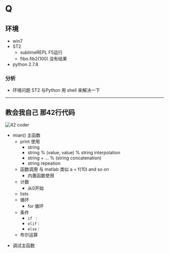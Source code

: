 # Q #

## 环境 ##

- win7
- ST2
	- sublimeREPL F5运行
	- fibo.fib2(100) 没有结果
- python 2.7.8

### 分析 ###

- 环境问题 ST2 与Python 用 shell 来解决一下

----------

## 教会我自己 那42行代码 ##

![42 coder](http://wiki.woodpecker.org.cn/moin/ZqQuickIntoPy?action=AttachFile&do=get&target=coffeeghost-q-in-py.png)

- mian() 主函数
	+ print 使用 
		+ string
		+ string % (value, value) % string interpolation 
		+ string + ... % (string concatenation)
		+ string repeation  
	+ 函数调用 与 matlab 类似 a = f(10) and so on
		+ 内置函数使用
	+ 计数
		+ 从0开始
	+ lists
	+ 循环
		+ for 循环
	+ 条件
		+ `if ：` 
		+ `elif：` 
		+ `else：`
	+ 布尔运算
+ 调试主函数



